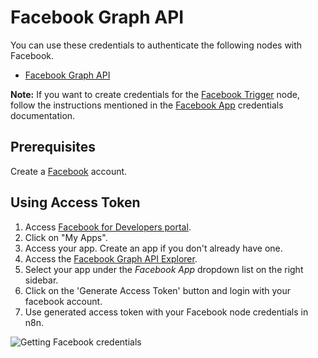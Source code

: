# Facebook Graph API

You can use these credentials to authenticate the following nodes with Facebook.
- [Facebook Graph API](/integrations/nodes/n8n-nodes-base.facebookGraphAPI/)

**Note:** If you want to create credentials for the [Facebook Trigger](/integrations/trigger-nodes/n8n-nodes-base.facebookTrigger/) node, follow the instructions mentioned in the [Facebook App](/integrations/credentials/facebookApp/) credentials documentation.

## Prerequisites

Create a [Facebook](https://www.facebook.com/) account.

## Using Access Token

1. Access [Facebook for Developers portal](https://developers.facebook.com/).
2. Click on "My Apps".
3. Access your app. Create an app if you don't already have one.
4. Access the [Facebook Graph API Explorer](https://developers.facebook.com/tools/explorer/).
5. Select your app under the *Facebook App* dropdown list on the right sidebar.
6. Click on the 'Generate Access Token' button and login with your facebook account.
6. Use generated access token with your Facebook node credentials in n8n.

![Getting Facebook credentials](/_images/integrations/credentials/facebookgraphapi/using-access-token.gif)
